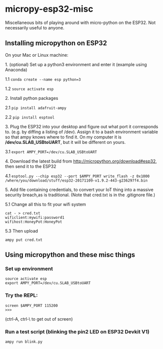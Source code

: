 # micropy-esp32-misc
Miscellaneous bits of playing around with micro-python on the ESP32.  Not necessarily useful to anyone.


## Installing micropython on ESP32

On your Mac or Linux machine:

1\. (optional) Set up a python3 environment and enter it  (example using Anaconda)

1.1 `conda create --name esp python=3`

1.2 `source activate esp`

2\. Install python packages

2.1 `pip install adafruit-ampy`

2.2 `pip install esptool`

3\. Plug the ESP32 into your desktop and figure out what port it corresponds to.  (e.g. by diffing a listing of /dev).  Assign it to a bash environment variable so that ampy knows where to find it.  On my computer it is **/dev/cu.SLAB_USBtoUART**, but it will be different on yours. 

3.1 `export AMPY_PORT=/dev/cu.SLAB_USBtoUART`


4\. Download the latest build from http://micropython.org/download#esp32, then send it to the ESP32

4.1 `esptool.py --chip esp32 --port $AMPY_PORT write_flash -z 0x1000 /where/you/download/stuff/esp32-20171109-v1.9.2-443-g236297f4.bin`

5\. Add file containing credentials, to convert your IoT thing into a massive security breach,as is traditional. (Note that cred.txt is in the .gitignore file.)

5.1 Change all this to fit your wifi system
```
cat - > cred.txt
wificlient:mywifi:password1
wifihost:HoneyPot:HoneyPot
```

5.3 Then upload
``` 
ampy put cred.txt
```

## Using micropython and these misc things

### Set up environment
```
source activate esp
export AMPY_PORT=/dev/cu.SLAB_USBtoUART
```
### Try the REPL:

```
screen $AMPY_PORT 115200
>>>
```
(ctrl-A, ctrl-\ to get out of screen)

### Run a test script (blinking the pin2 LED on ESP32 Devkit V1)

```
ampy run blink.py
```
